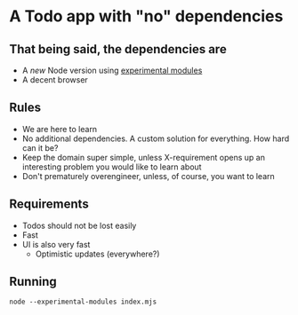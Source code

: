 # A Todo app with "no" dependencies

## That being said, the dependencies are

* A _new_ Node version using [experimental modules](https://nodejs.org/api/esm.html)
* A decent browser

## Rules

* We are here to learn
* No additional dependencies. A custom solution for everything. How hard can it be?
* Keep the domain super simple, unless X-requirement opens up an interesting problem you would like to learn about
* Don't prematurely overengineer, unless, of course, you want to learn

## Requirements

* Todos should not be lost easily
* Fast
* UI is also very fast
  * Optimistic updates (everywhere?)

## Running

```
node --experimental-modules index.mjs
```
